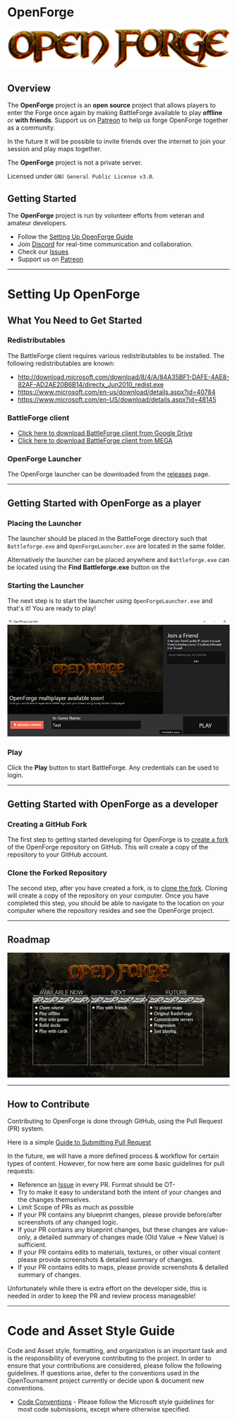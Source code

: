 # OpenForge

![OpenForge](images/logo.png "OpenForge")

## Overview

The **OpenForge** project is an **open source** project that allows players to enter the Forge once again by making BattleForge available to play **offline** or **with friends**. Support us on [Patreon](https://www.patreon.com/openforge) to help us forge OpenForge together as a community.

In the future it will be possible to invite friends over the internet to join your session and play maps together.

The **OpenForge** project is not a private server.

Licensed under `GNU General Public License v3.0`.

## Getting Started

The **OpenForge** project is run by volunteer efforts from veteran and amateur developers.

* Follow the [Setting Up OpenForge Guide](#SettingUpOpenForge)
* Join [Discord](https://discord.com/invite/wXvshWrNPK) for real-time communication and collaboration.
* Check our [Issues](https://github.com/OpenForge/OpenForge/issues)
* Support us on [Patreon](https://www.patreon.com/openforge)

_______________________________________________________________________________________

# Setting Up OpenForge

## What You Need to Get Started

### Redistributables

The BattleForge client requires various redistributables to be installed. The following redistributables are known:

- http://download.microsoft.com/download/8/4/A/84A35BF1-DAFE-4AE8-82AF-AD2AE20B6B14/directx_Jun2010_redist.exe
- https://www.microsoft.com/en-us/download/details.aspx?id=40784
- https://www.microsoft.com/en-US/download/details.aspx?id=48145

### BattleForge client

- [Click here to download BattleForge client from Google Drive](https://drive.google.com/file/d/1W3W0WTCkpmnJn43afTwzKnoHukRs59D0/view)
- [Click here to download BattleForge client from MEGA](https://mega.nz/file/yI4y3ARD#ZwB5ziGg5W-ariNFxd25ptyn4D93Kj-J8ox3EJyh5xI)


### OpenForge Launcher

The OpenForge launcher can be downloaded from the [releases](https://github.com/OpenForgeBf/OpenForge/releases) page. 

_______________________________________________________________________________________

## Getting Started with OpenForge as a player

### Placing the Launcher

The launcher should be placed in the BattleForge directory such that `Battleforge.exe` and `OpenForgeLauncher.exe` are located in the same folder.

Alternatively the launcher can be placed anywhere and `Battleforge.exe` can be located using the **Find Battleforge.exe** button on the 

### Starting the Launcher

The next step is to start the launcher using `OpenForgeLauncher.exe` and that's it! You are ready to play!

![Launcher](images/launcher.png "Launcher")

### Play

Click the **Play** button to start BattleForge. Any credentials can be used to login.
_______________________________________________________________________________________

## Getting Started with OpenForge as a developer

### Creating a GitHub Fork

The first step to getting started developing for OpenForge is to [create a fork](https://guides.github.com/activities/forking/) of the OpenForge repository on GitHub. This will create a copy of the repository to your GitHub account.

### Clone the Forked Repository

The second step, after you have created a fork, is to [clone the fork](https://guides.github.com/activities/forking/). Cloning will create a copy of the repository on your computer. Once you have completed this step, you should be able to navigate to the location on your computer where the repository resides and see the OpenForge project.
_______________________________________________________________________________________

## Roadmap

![Roadmap](images/roadmap.jpg "Roadmap")

_______________________________________________________________________________________

## How to Contribute

Contributing to OpenForge is done through GitHub, using the Pull Request (PR) system.

Here is a simple [Guide to Submitting Pull Request](https://www.freecodecamp.org/news/how-to-make-your-first-pull-request-on-github-3/)

In the future, we will have a more defined process & workflow for certain types of content. However, for now here are some basic guidelines for pull requests:
* Reference an [Issue](https://github.com/OpenTournament/OpenTournament/issues) in every PR. Format should be OT-<IssueNumber>
* Try to make it easy to understand both the intent of your changes and the changes themselves.
* Limit Scope of PRs as much as possible
* If your PR contains any blueprint changes, please provide before/after screenshots of any changed logic.
* If your PR contains any blueprint changes, but these changes are value-only, a detailed summary of changes made (Old Value -> New Value) is sufficient.
* If your PR contains edits to materials, textures, or other visual content please provide screenshots & detailed summary of changes.
* If your PR contains edits to maps, please provide screenshots & detailed summary of changes.

Unfortunately while there is extra effort on the developer side, this is needed in order to keep the PR and review process manageable!
_______________________________________________________________________________________
	
# Code and Asset Style Guide

Code and Asset style, formatting, and organization is an important task and is the responsibility of everyone contributing to the project. In order to ensure that your contributions are considered, please follow the following guidelines. If questions arise, defer to the conventions used in the OpenTournament project currently or decide upon & document new conventions.

* [Code Conventions](https://docs.microsoft.com/en-us/dotnet/csharp/programming-guide/inside-a-program/coding-conventions) - Please follow the Microsoft style guidelines for most code submissions, except where otherwise specified.
